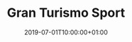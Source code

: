 ---
issue: 0719
game: granturismosport
title: "Gran Turismo Sport"
date: 2019-07-01T10:00:00+01:00
---